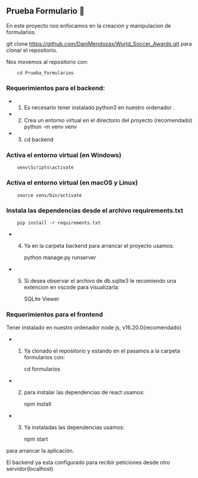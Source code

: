 ## Prueba Formulario :notebook_with_decorative_cover:

En este proyecto nos enfocamos en la creacion y manipulacion de formularios.

 git clone https://github.com/DaniMendozax/World_Soccer_Awards.git para clonar el repositorio.
 
 Nos movemos al repositorio con: 
 
 		cd Prueba_Formularios
 
### Requerimientos para el backend:

- 1)  Es necesario tener instalado python3 en nuestro ordenador .
- 2)  Crea un entorno virtual en el directorio del proyecto (recomendado)
		python -m venv venv

- 3)  cd backend 

### Activa el entorno virtual (en Windows)
		venv\Scripts\activate

### Activa el entorno virtual (en macOS y Linux)
		source venv/bin/activate

### Instala las dependencias desde el archivo requirements.txt
		pip install -r requirements.txt

- 4)  Ya en la carpeta backend para arrancar el proyecto usamos:
     
		 python manage.py runserver

- 5)  Si desea observar el archivo de db.sqlite3 le recomiendo una extencion en vscode para visualizarla:
  
		SQLite Viewer

### Requerimientos para el frontend

Tener instalado en nuestro ordenador node js, v16.20.0(recomendado)

- 1)  Ya clonado el repositorio y estando en el pasamos a la carpeta formularios con:
  
		cd formularios

- 2)  para instalar las dependencias  de react usamos:
 
		npm install

- 3)  Ya instaladas las dependencias usamos:
     
		npm start

para arrancar la aplicación.

El backend ya esta configurado para recibir peticiones desde otro servidor(localhost)

